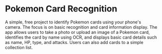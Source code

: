 # Pokemon Card Recognition

A simple, free project to identify Pokemon cards using your phone's camera. The focus is on basic recognition and card information display. The app allows users to take a photo or upload an image of a Pokemon card, identifies the card by name using OCR, and displays basic card details such as name, HP, type, and attacks. Users can also add cards to a simple collection list.